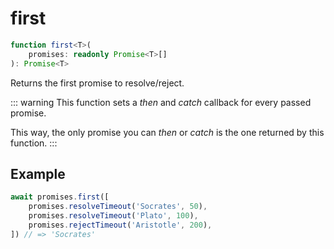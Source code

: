 # first

```ts
function first<T>(
    promises: readonly Promise<T>[]
): Promise<T>
```

Returns the first promise to resolve/reject.

::: warning
This function sets a *then* and *catch* callback for every passed promise.

This way, the only promise you can *then* or *catch* is the one returned by this function.
:::

## Example

```ts
await promises.first([
    promises.resolveTimeout('Socrates', 50),
    promises.resolveTimeout('Plato', 100),
    promises.rejectTimeout('Aristotle', 200),
]) // => 'Socrates'
```
